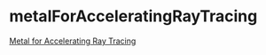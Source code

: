 # metalForAcceleratingRayTracing

[Metal for Accelerating Ray Tracing](https://developer.apple.com/documentation/metalperformanceshaders/metal_for_accelerating_ray_tracing?language=objc)